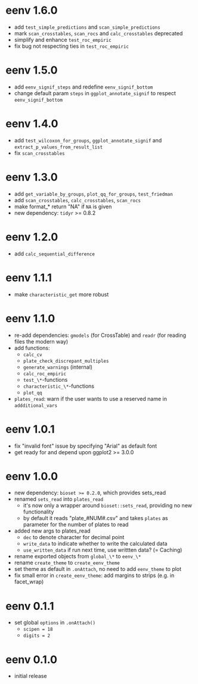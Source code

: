 # eenv 1.6.0

  * add `test_simple_predictions` and `scan_simple_predictions`
  * mark `scan_crosstables`, `scan_rocs` and `calc_crosstables` deprecated
  * simplify and enhance `test_roc_empiric`
  * fix bug not respecting ties in `test_roc_empiric`

# eenv 1.5.0

  * add `eenv_signif_steps` and redefine `eenv_signif_bottom`
  * change default param `steps` in `ggplot_annotate_signif` to respect `eenv_signif_bottom`

# eenv 1.4.0

  * add `test_wilcoxon_for_groups`, `ggplot_annotate_signif` and `extract_p_values_from_result_list`
  * fix `scan_crosstables`

# eenv 1.3.0

  * add `get_variable_by_groups`, `plot_qq_for_groups`, `test_friedman`
  * add `scan_crosstables`, `calc_crosstables`, `scan_rocs`
  * make format_* return "NA" if `NA` is given
  * new dependency: `tidyr` >= 0.8.2

# eenv 1.2.0

  * add `calc_sequential_difference`
  
# eenv 1.1.1

  * make `characteristic_get` more robust

# eenv 1.1.0

  * re-add dependencies: `gmodels` (for CrossTable) and `readr` (for reading files the modern way)
  * add functions:
      * `calc_cv`
      * `plate_check_discrepant_multiples`
      * `generate_warnings` (internal)
      * `calc_roc_empiric`
      * `test_\*`-functions
      * `characteristic_\*`-functions
      * `plot_qq`
  * `plates_read`: warn if the user wants to use a reserved name in `addditional_vars`

# eenv 1.0.1

  * fix "invalid font" issue by specifying "Arial" as default font
  * get ready for and depend upon ggplot2 >= 3.0.0

# eenv 1.0.0

  * new dependency: `bioset >= 0.2.0`, which provides sets_read
  * renamed `sets_read` into `plates_read`
      * it's now only a wrapper around `bioset::sets_read`, providing no new functionality
      * by default it reads "plate_#NUM#.csv" and takes `plates` as parameter for the number of plates to read
  * added new args to plates_read
      * `dec` to denote character for decimal point
      * `write_data` to indicate whether to write the calculated data
      * `use_written_data` if run next time, use writtten data? (= Caching)
  * rename exported objects from `global_\*` to `eenv_\*`
  * rename `create_theme` to `create_eenv_theme` 
  * set theme as default in `.onAttach`, no need to add `eenv_theme` to plot
  * fix small error in `create_eenv_theme`: add margins to strips (e.g. in facet_wrap)

# eenv 0.1.1

  * set global `options` in `.onAttach()`
      * `scipen = 18`
      * `digits = 2`

# eenv 0.1.0

  * initial release
